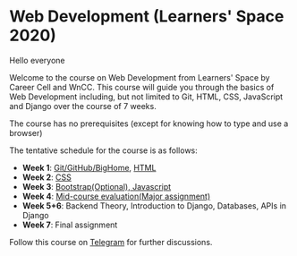 # Web Development (Learners' Space 2020)

Hello everyone

Welcome to the course on Web Development from Learners' Space by Career Cell and WnCC. This course will guide you through the basics of Web Development including, but not limited to Git, HTML, CSS, JavaScript and Django over the course of 7 weeks.

The course has no prerequisites (except for knowing how to type and use a browser)

The tentative schedule for the course is as follows:
 - **Week 1**: [Git/GitHub/BigHome](./Week%201/Git.md), [HTML](./Week%201/HTML.md)
 - **Week 2**: [CSS](./Week%202/CSS.md)
 - **Week 3**: [Bootstrap(Optional), Javascript](https://github.com/wncc/learners-space/blob/master/Web%20Development/Week%203/Bootstap%2BJavaScript.md)
 - **Week 4**: [Mid-course evaluation(Major assignment)](https://github.com/wncc/learners-space/blob/master/Web%20Development/Week%203/major_assignment.md)
 - **Week 5+6**: Backend Theory, Introduction to Django, Databases, APIs in Django
 - **Week 7**: Final assignment

Follow this course on [Telegram](https://t.me/joinchat/SOmrORRVjQmyIpCeUd-OYw) for further discussions.
